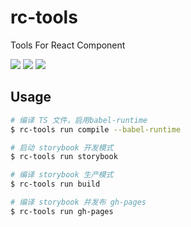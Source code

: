 # rc-tools

Tools For React Component

[![](https://img.shields.io/npm/v/@z2o/rc-tools.svg)](https://www.npmjs.com/package/@z2o/rc-tools)
[![](https://img.shields.io/npm/dm/@z2o/rc-tools.svg)](https://www.npmjs.com/package/@z2o/rc-tools)
[![](https://img.shields.io/github/license/z2o-react/rc-tools.svg)](https://github.com/z2o-react/rc-tools/blob/master/LICENSE)

## Usage

```bash
# 编译 TS 文件，启用babel-runtime
$ rc-tools run compile --babel-runtime

# 启动 storybook 开发模式
$ rc-tools run storybook

# 编译 storybook 生产模式
$ rc-tools run build

# 编译 storybook 并发布 gh-pages
$ rc-tools run gh-pages
```
